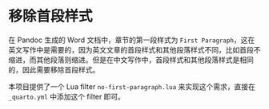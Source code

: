 # 移除首段样式

在 Pandoc 生成的 Word 文档中，章节的第一段样式为 `First Paragraph`，这在英文写作中是需要的，因为英文文章的首段样式和其他段落样式不同，比如首段不缩进，而其他段落则缩进。但是在中文写作中，首段样式和其他段落样式是相同的，因此需要移除首段样式。

本项目提供了一个 Lua filter `no-first-paragraph.lua` 来实现这个需求，直接在 `_quarto.yml` 中添加这个 filter 即可。
